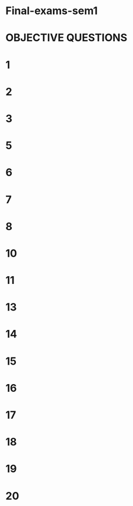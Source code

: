 # Final-exams-sem1
# OBJECTIVE QUESTIONS
# 1
# 2
# 3
# 5
# 6
# 7
# 8
# 10
# 11
# 13
# 14
# 15
# 16
# 17
# 18
# 19
# 20